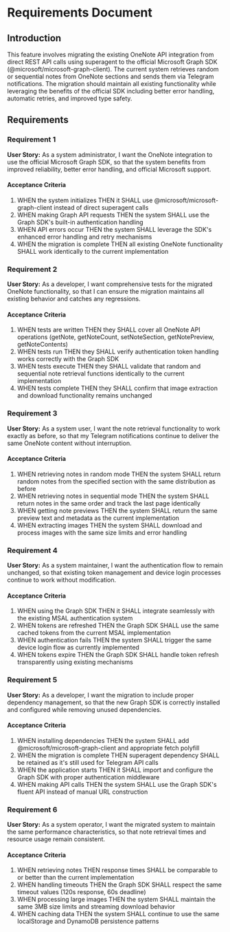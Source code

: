 # Requirements Document

## Introduction

This feature involves migrating the existing OneNote API integration from direct REST API calls using superagent to the official Microsoft Graph SDK (@microsoft/microsoft-graph-client). The current system retrieves random or sequential notes from OneNote sections and sends them via Telegram notifications. The migration should maintain all existing functionality while leveraging the benefits of the official SDK including better error handling, automatic retries, and improved type safety.

## Requirements

### Requirement 1

**User Story:** As a system administrator, I want the OneNote integration to use the official Microsoft Graph SDK, so that the system benefits from improved reliability, better error handling, and official Microsoft support.

#### Acceptance Criteria

1. WHEN the system initializes THEN it SHALL use @microsoft/microsoft-graph-client instead of direct superagent calls
2. WHEN making Graph API requests THEN the system SHALL use the Graph SDK's built-in authentication handling
3. WHEN API errors occur THEN the system SHALL leverage the SDK's enhanced error handling and retry mechanisms
4. WHEN the migration is complete THEN all existing OneNote functionality SHALL work identically to the current implementation

### Requirement 2

**User Story:** As a developer, I want comprehensive tests for the migrated OneNote functionality, so that I can ensure the migration maintains all existing behavior and catches any regressions.

#### Acceptance Criteria

1. WHEN tests are written THEN they SHALL cover all OneNote API operations (getNote, getNoteCount, setNoteSection, getNotePreview, getNoteContents)
2. WHEN tests run THEN they SHALL verify authentication token handling works correctly with the Graph SDK
3. WHEN tests execute THEN they SHALL validate that random and sequential note retrieval functions identically to the current implementation
4. WHEN tests complete THEN they SHALL confirm that image extraction and download functionality remains unchanged

### Requirement 3

**User Story:** As a system user, I want the note retrieval functionality to work exactly as before, so that my Telegram notifications continue to deliver the same OneNote content without interruption.

#### Acceptance Criteria

1. WHEN retrieving notes in random mode THEN the system SHALL return random notes from the specified section with the same distribution as before
2. WHEN retrieving notes in sequential mode THEN the system SHALL return notes in the same order and track the last page identically
3. WHEN getting note previews THEN the system SHALL return the same preview text and metadata as the current implementation
4. WHEN extracting images THEN the system SHALL download and process images with the same size limits and error handling

### Requirement 4

**User Story:** As a system maintainer, I want the authentication flow to remain unchanged, so that existing token management and device login processes continue to work without modification.

#### Acceptance Criteria

1. WHEN using the Graph SDK THEN it SHALL integrate seamlessly with the existing MSAL authentication system
2. WHEN tokens are refreshed THEN the Graph SDK SHALL use the same cached tokens from the current MSAL implementation
3. WHEN authentication fails THEN the system SHALL trigger the same device login flow as currently implemented
4. WHEN tokens expire THEN the Graph SDK SHALL handle token refresh transparently using existing mechanisms

### Requirement 5

**User Story:** As a developer, I want the migration to include proper dependency management, so that the new Graph SDK is correctly installed and configured while removing unused dependencies.

#### Acceptance Criteria

1. WHEN installing dependencies THEN the system SHALL add @microsoft/microsoft-graph-client and appropriate fetch polyfill
2. WHEN the migration is complete THEN superagent dependency SHALL be retained as it's still used for Telegram API calls
3. WHEN the application starts THEN it SHALL import and configure the Graph SDK with proper authentication middleware
4. WHEN making API calls THEN the system SHALL use the Graph SDK's fluent API instead of manual URL construction

### Requirement 6

**User Story:** As a system operator, I want the migrated system to maintain the same performance characteristics, so that note retrieval times and resource usage remain consistent.

#### Acceptance Criteria

1. WHEN retrieving notes THEN response times SHALL be comparable to or better than the current implementation
2. WHEN handling timeouts THEN the Graph SDK SHALL respect the same timeout values (120s response, 60s deadline)
3. WHEN processing large images THEN the system SHALL maintain the same 3MB size limits and streaming download behavior
4. WHEN caching data THEN the system SHALL continue to use the same localStorage and DynamoDB persistence patterns
